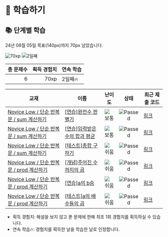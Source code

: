 # 📖 학습하기

## 📚 단계별 학습
24년 08월 05일 목표(140px)까지 70px 남았습니다.

![70xp](https://img.shields.io/badge/EXP-70xp-%235cb85c.svg?for-the-badge)
![2일째](https://img.shields.io/badge/연속학습-2일째-%23E34F26.svg?for-the-badge)

|총 문제수|획득 경험치|연속 학습|
|---:|---:|---|
6|70xp|2일째🔥|

|교재|이름|난이도|상태|최근 제출 코드|
|---|---|:---:|:---:|---|
|[Novice Low / 단순 반복문 / sum 계산하기](https://www.codetree.ai/missions?missionId=4)|[[연습]완전수 판별기](https://www.codetree.ai/missions/4/problems/perfect-number-discriminator)|![보통][medium]|![Passed][passed]|[링크](https://github.com/yxpjseo/codetree-TILs/blob/main/240805/%EC%99%84%EC%A0%84%EC%88%98%20%ED%8C%90%EB%B3%84%EA%B8%B0/perfect-number-discriminator.c)|
|[Novice Low / 단순 반복문 / sum 계산하기](https://www.codetree.ai/missions?missionId=4)|[[연습]입력받은 수의 합과 평균](https://www.codetree.ai/missions/4/problems/sum-and-average-of-the-inputs)|![보통][medium]|![Passed][passed]|[링크](https://github.com/yxpjseo/codetree-TILs/blob/main/240805/%EC%9E%85%EB%A0%A5%EB%B0%9B%EC%9D%80%20%EC%88%98%EC%9D%98%20%ED%95%A9%EA%B3%BC%20%ED%8F%89%EA%B7%A0/sum-and-average-of-the-inputs.c)|
|[Novice Low / 단순 반복문 / sum 계산하기](https://www.codetree.ai/missions?missionId=4)|[[테스트]총합 구하기](https://www.codetree.ai/missions/4/problems/find-the-total)|![쉬움][easy]|![Passed][passed]|[링크](https://github.com/yxpjseo/codetree-TILs/blob/main/240805/%EC%B4%9D%ED%95%A9%20%EA%B5%AC%ED%95%98%EA%B8%B0/find-the-total.c)|
|[Novice Low / 단순 반복문 / prod 계산하기](https://www.codetree.ai/missions?missionId=4)|[[개념]주어진 수까지의 곱](https://www.codetree.ai/missions/4/problems/multiplication-up-to-a-given-number)|![쉬움][easy]|![Passed][passed]|[링크](https://github.com/yxpjseo/codetree-TILs/blob/main/240805/%EC%A3%BC%EC%96%B4%EC%A7%84%20%EC%88%98%EA%B9%8C%EC%A7%80%EC%9D%98%20%EA%B3%B1/multiplication-up-to-a-given-number.c)|
|[Novice Low / 단순 반복문 / prod 계산하기](https://www.codetree.ai/missions?missionId=4)|[[연습]a의 b승](https://www.codetree.ai/missions/4/problems/a-to-the-power-of-b)|![쉬움][easy]|![Passed][passed]|[링크](https://github.com/yxpjseo/codetree-TILs/blob/main/240805/a%EC%9D%98%20b%EC%8A%B9/a-to-the-power-of-b.c)|
|[Novice Low / 단순 반복문 / prod 계산하기](https://www.codetree.ai/missions?missionId=4)|[[테스트]a의 배수들의 곱](https://www.codetree.ai/missions/4/problems/product-of-multiples-of-a)|![쉬움][easy]|![Passed][passed]|[링크](https://github.com/yxpjseo/codetree-TILs/blob/main/240805/a%EC%9D%98%20%EB%B0%B0%EC%88%98%EB%93%A4%EC%9D%98%20%EA%B3%B1/product-of-multiples-of-a.c)|


* 획득 경험치: 해설을 보지 않고 푼 문제에 한해 최초 1회 경험치를 획득하실 수 있습니다.
* 연속 학습🔥: 경험치를 획득한 날을 학습한 날로 인정합니다.










[b5]: https://img.shields.io/badge/Bronze_5-%235D3E31.svg
[b4]: https://img.shields.io/badge/Bronze_4-%235D3E31.svg
[b3]: https://img.shields.io/badge/Bronze_3-%235D3E31.svg
[b2]: https://img.shields.io/badge/Bronze_2-%235D3E31.svg
[b1]: https://img.shields.io/badge/Bronze_1-%235D3E31.svg
[s5]: https://img.shields.io/badge/Silver_5-%23394960.svg
[s4]: https://img.shields.io/badge/Silver_4-%23394960.svg
[s3]: https://img.shields.io/badge/Silver_3-%23394960.svg
[s2]: https://img.shields.io/badge/Silver_2-%23394960.svg
[s1]: https://img.shields.io/badge/Silver_1-%23394960.svg
[g5]: https://img.shields.io/badge/Gold_5-%23FFC433.svg
[g4]: https://img.shields.io/badge/Gold_4-%23FFC433.svg
[g3]: https://img.shields.io/badge/Gold_3-%23FFC433.svg
[g2]: https://img.shields.io/badge/Gold_2-%23FFC433.svg
[g1]: https://img.shields.io/badge/Gold_1-%23FFC433.svg
[p5]: https://img.shields.io/badge/Platinum_5-%2376DDD8.svg
[p4]: https://img.shields.io/badge/Platinum_4-%2376DDD8.svg
[p3]: https://img.shields.io/badge/Platinum_3-%2376DDD8.svg
[p2]: https://img.shields.io/badge/Platinum_2-%2376DDD8.svg
[p1]: https://img.shields.io/badge/Platinum_1-%2376DDD8.svg
[passed]: https://img.shields.io/badge/Passed-%23009D27.svg
[failed]: https://img.shields.io/badge/Failed-%23D24D57.svg
[easy]: https://img.shields.io/badge/쉬움-%235cb85c.svg?for-the-badge
[medium]: https://img.shields.io/badge/보통-%23FFC433.svg?for-the-badge
[hard]: https://img.shields.io/badge/어려움-%23D24D57.svg?for-the-badge
